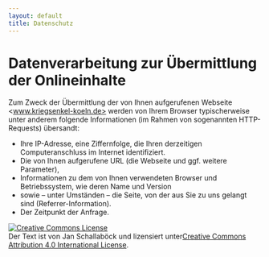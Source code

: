 ```yaml
---
layout: default
title: Datenschutz
---
```

# Datenverarbeitung zur Übermittlung der Onlineinhalte

Zum Zweck der Übermittlung der von Ihnen aufgerufenen Webseite <www.kriegsenkel-koeln.de> werden von Ihrem Browser
typischerweise unter anderem folgende Informationen (im Rahmen von sogenannten HTTP-Requests) übersandt:

* Ihre IP-Adresse, eine Ziffernfolge, die Ihren derzeitigen Computeranschluss im Internet identifiziert.
* Die von Ihnen aufgerufene URL (die Webseite und ggf. weitere Parameter),
* Informationen zu dem von Ihnen verwendeten Browser und Betriebssystem, wie deren Name und Version
* sowie – unter Umständen – die Seite, von der aus Sie zu uns gelangt sind (Referrer-Information).
* Der Zeitpunkt der Anfrage.

<a rel="license" href="http://creativecommons.org/licenses/by/4.0/"><img alt="Creative Commons License" style="border-width:0" src="https://i.creativecommons.org/l/by/4.0/80x15.png" /></a><br />Der Text ist von Jan Schallaböck und lizensiert unter<a rel="license" href="http://creativecommons.org/licenses/by/4.0/">Creative Commons Attribution 4.0 International License</a>.
